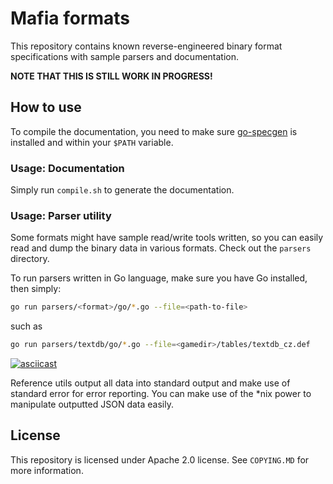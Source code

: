 # Mafia formats
This repository contains known reverse-engineered binary format specifications with sample parsers and documentation.

**NOTE THAT THIS IS STILL WORK IN PROGRESS!**

## How to use
To compile the documentation, you need to make sure [go-specgen](https://github.com/zaklaus/go-specgen) is installed and within your `$PATH` variable.

### Usage: Documentation
Simply run `compile.sh` to generate the documentation.

### Usage: Parser utility
Some formats might have sample read/write tools written, so you can easily read and dump the binary data in various formats. Check out the `parsers` directory.

To run parsers written in Go language, make sure you have Go installed, then simply:
```sh
go run parsers/<format>/go/*.go --file=<path-to-file>
```

such as
```sh
go run parsers/textdb/go/*.go --file=<gamedir>/tables/textdb_cz.def
```

[![asciicast](https://asciinema.org/a/224472.svg)](https://asciinema.org/a/224472)

Reference utils output all data into standard output and make use of standard error for error reporting. You can make use of the *nix power to manipulate outputted JSON data easily.

## License
This repository is licensed under Apache 2.0 license. See `COPYING.MD` for more information.

